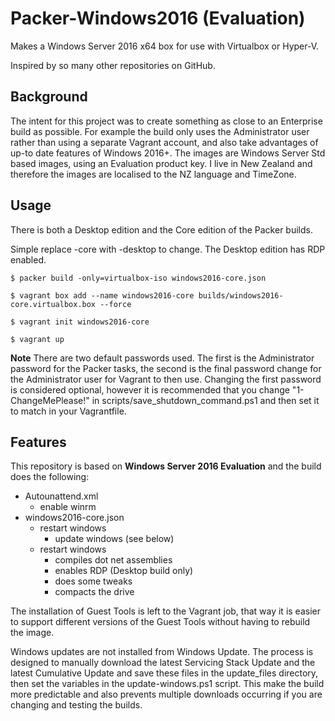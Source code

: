 # Packer-Windows2016 (Evaluation)

Makes a Windows Server 2016 x64 box for use with Virtualbox or Hyper-V.

Inspired by so many other repositories on GitHub.

## Background

The intent for this project was to create something as close to an Enterprise build as possible. For example the build only uses the Administrator user rather than using a separate Vagrant account, and also take advantages of up-to date features of Windows 2016+. The images are Windows Server Std based images, using an Evaluation product key. I live in New Zealand and therefore the images are localised to the NZ language and TimeZone.

## Usage

There is both a Desktop edition and the Core edition of the Packer builds.

Simple replace -core with -desktop to change. The Desktop edition has RDP enabled.

```
$ packer build -only=virtualbox-iso windows2016-core.json

$ vagrant box add --name windows2016-core builds/windows2016-core.virtualbox.box --force

$ vagrant init windows2016-core

$ vagrant up
```

**Note** There are two default passwords used. The first is the Administrator password for the Packer tasks, the second is the final password change for the Administrator user for Vagrant to then use. Changing the first password is considered optional, however it is recommended that you change "1-ChangeMePlease!" in  scripts/save_shutdown_command.ps1 and then set it to match in your Vagrantfile.

## Features

This repository is based on **Windows Server 2016 Evaluation** and the build does the following:

* Autounattend.xml
  * enable winrm
* windows2016-core.json
  * restart windows
    * update windows (see below)
  * restart windows
    * compiles dot net assemblies
    * enables RDP (Desktop build only)
    * does some tweaks
    * compacts the drive

The installation of Guest Tools is left to the Vagrant job, that way it is easier to support different versions of the Guest Tools without having to rebuild the image.

Windows updates are not installed from Windows Update. The process is designed to manually download the latest Servicing Stack Update and the latest Cumulative Update and save these files in the update_files directory, then set the variables in the update-windows.ps1 script. This make the build more predictable and also prevents multiple downloads occurring if you are changing and testing the builds.
